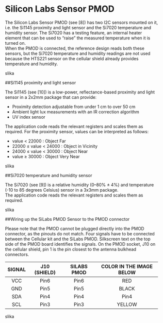 # Silicon Labs Sensor PMOD

The Silicon Labs Sensor PMOD (see [8]) has two I2C sensors mounted on it, i.e. the Si1145 proximity and light sensor and
the Si7020 temperature and humidity sensor. The Si7020 has a testing feature, an internal heater element that can be
used to “raise” the measured temperature when it is turned on.  
When the PMOD is connected, the reference design reads both these sensors, but the Si7020 temperature and humidity
readings are not used because the HTS221 sensor on the cellular shield already provides temperature and humidity.

slika

##Si1145 proximity and light sensor

The Si1145 (see [10]) is a low-power, reflectance-based proximity and light sensor in a 2x2mm package that can provide:

* Proximity detection adjustable from under 1 cm to over 50 cm
* Ambient light lux measurements with an IR correction algorithm
* UV index sensor


The application code reads the relevant registers and scales them as required. For the proximity sensor, values can be
interpreted as follows:

* value < 22000 : Object Far
* 22000 ≤ value < 24000 : Object in Vicinity
* 24000 ≤ value < 30000 : Object Near
* value ≥ 30000 : Object Very Near

slika

##Si7020 temperature and humidity sensor

The Si7020 (see [9]) is a relative humidity (0–80% ± 4%) and temperature (-10 to 85 degrees Celsius) sensor in a 3x3mm
package.  
The application code reads the relevant registers and scales them as required.

slika

##Wiring up the SiLabs PMOD Sensor to the PMOD connector

Please note that the PMOD cannot be plugged directly into the PMOD connector, as the pinouts do not match. Four
signals have to be connected between the Cellular kit and the SiLabs PMOD. Silkscreen text on the top side of the PMOD
board identifies the signals. On the PMOD socket, J10 on the cellular shield, pin 1 is the pin closest to the antenna bulkhead
connectors.


| SIGNAL | J10 (SHIELD) | SILABS PMOD | COLOR IN THE IMAGE BELOW |
|:------:|:------------:|:-----------:|:------------------------:|
|   VCC  |     Pin6     |     Pin6    |            RED           |
|   GND  |     Pin5     |     Pin5    |           BLACK          |
|   SDA  |     Pin4     |     Pin4    |           Pin4           |
|   SCL  |     Pin3     |     Pin3    |          YELLOW          |

slika



